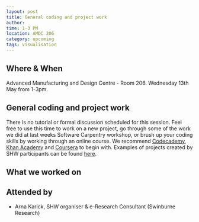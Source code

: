 ```yaml
---
layout: post
title: General coding and project work
author: 
time: 1-3 PM
location: AMDC 206
category: upcoming
tags: visualisation
---
```


## Where & When

Advanced Manufacturing and Design Centre - Room 206. Wednesday 13th May from 1-3pm.

## General coding and project work

There is no tutorial or formal discussion scheduled for this session. Feel free to use this time to work on a new project, go through some of the work we did at last weeks Software Carpentry workshop, or brush up your coding skills by working through an online course. We recommend [Codecademy](http://www.codecademy.com), [Khan Academy](https://www.khanacademy.org) and [Coursera](https://www.coursera.org) to begin with. Examples of projects created by SHW participants can be found [here](http://thehackerwithin.github.io/swinburne/links.html).


## What we worked on

## Attended by

* Arna Karick, SHW organiser &amp; e-Research Consultant (Swinburne Research)
